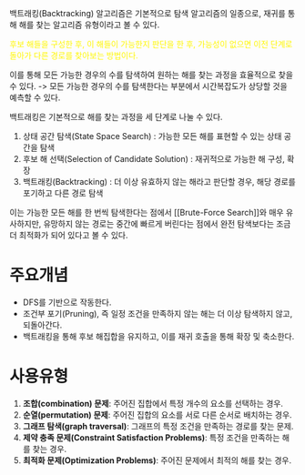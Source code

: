 백트래킹(Backtracking) 알고리즘은 기본적으로 탐색 알고리즘의 일종으로, 재귀를 통해 해를 찾는 알고리즘 유형이라고 볼 수 있다. 

<span style="color:rgb(255, 247, 0)">후보 해들을 구성한 후, 이 해들이 가능한지 판단을 한 후, 가능성이 없으면 이전 단계로 돌아가 다른 경로를 찾아보는 방법이다. </span> 

이를 통해 모든 가능한 경우의 수를 탐색하여 원하는 해를 찾는 과정을 효율적으로 찾을 수 있다.
-> 모든 가능한 경우의 수를 탐색한다는 부분에서 시간복잡도가 상당할 것을 예측할 수 있다.

백트래킹은 기본적으로 해를 찾는 과정을 세 단계로 나눌 수 있다.

1. 상태 공간 탐색(State Space Search) : 가능한 모든 해를 표현할 수 있는 상태 공간을 탐색
2. 후보 해 선택(Selection of Candidate Solution) : 재귀적으로 가능한 해 구성, 확장
3. 백트래킹(Backtracking) : 더 이상 유효하지 않는 해라고 판단할 경우, 해당 경로를 포기하고 다른 경로 탐색

이는 가능한 모든 해를 한 번씩 탐색한다는 점에서 [[Brute-Force Search]]와 매우 유사하지만, 유망하지 않는 경로는 중간에 빠르게 버린다는 점에서 완전 탐색보다는 조금 더 최적화가 되어 있다고 볼 수 있다.

# 주요개념

- DFS를 기반으로 작동한다.
- 조건부 포기(Pruning), 즉 일정 조건을 만족하지 않는 해는 더 이상 탐색하지 않고, 되돌아간다.
- 백트래킹을 통해 후보 해집합을 유지하고, 이를 재귀 호출을 통해 확장 및 축소한다.

# 사용유형

1. **조합(combination) 문제**: 주어진 집합에서 특정 개수의 요소를 선택하는 경우.
2. **순열(permutation) 문제**: 주어진 집합의 요소를 서로 다른 순서로 배치하는 경우.
3. **그래프 탐색(graph traversal)**: 그래프의 특정 조건을 만족하는 경로를 찾는 문제.
4. **제약 충족 문제(Constraint Satisfaction Problems)**: 특정 조건을 만족하는 해를 찾는 경우.
5. **최적화 문제(Optimization Problems)**: 주어진 문제에서 최적의 해를 찾는 경우.


